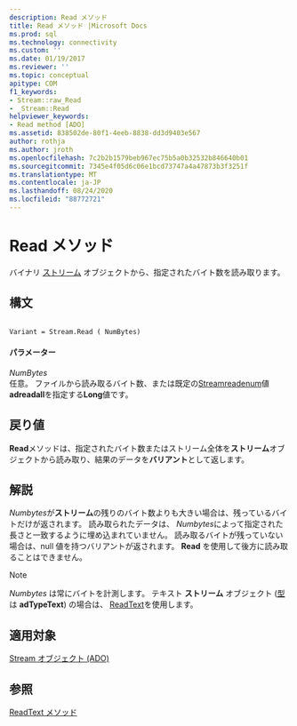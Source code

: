```yaml
---
description: Read メソッド
title: Read メソッド |Microsoft Docs
ms.prod: sql
ms.technology: connectivity
ms.custom: ''
ms.date: 01/19/2017
ms.reviewer: ''
ms.topic: conceptual
apitype: COM
f1_keywords:
- Stream::raw_Read
- _Stream::Read
helpviewer_keywords:
- Read method [ADO]
ms.assetid: 838502de-80f1-4eeb-8838-dd3d9403e567
author: rothja
ms.author: jroth
ms.openlocfilehash: 7c2b2b1579beb967ec75b5a0b32532b846640b01
ms.sourcegitcommit: 7345e4f05d6c06e1bcd73747a4a47873b3f3251f
ms.translationtype: MT
ms.contentlocale: ja-JP
ms.lasthandoff: 08/24/2020
ms.locfileid: "88772721"
---
```

# <a name="read-method"></a>Read メソッド
バイナリ [ストリーム](./stream-object-ado.md) オブジェクトから、指定されたバイト数を読み取ります。  
  
## <a name="syntax"></a>構文  
  
```  
  
Variant = Stream.Read ( NumBytes)  
```  
  
#### <a name="parameters"></a>パラメーター  
 *NumBytes*  
 任意。 ファイルから読み取るバイト数、または既定の[Streamreadenum](./streamreadenum.md)値**adreadall**を指定する**Long**値です。  
  
## <a name="return-value"></a>戻り値  
 **Read**メソッドは、指定されたバイト数またはストリーム全体を**ストリーム**オブジェクトから読み取り、結果のデータを**バリアント**として返します。  
  
## <a name="remarks"></a>解説  
 *Numbytes*が**ストリーム**の残りのバイト数よりも大きい場合は、残っているバイトだけが返されます。 読み取られたデータは、 *Numbytes*によって指定された長さと一致するように埋め込まれていません。 読み取るバイトが残っていない場合は、null 値を持つバリアントが返されます。 **Read** を使用して後方に読み取ることはできません。  
  
> [!NOTE]
>  *Numbytes* は常にバイトを計測します。 テキスト **ストリーム** オブジェクト ([型](./type-property-ado-stream.md) は **adTypeText**) の場合は、 [ReadText](./readtext-method.md)を使用します。  
  
## <a name="applies-to"></a>適用対象  
 [Stream オブジェクト (ADO)](./stream-object-ado.md)  
  
## <a name="see-also"></a>参照  
 [ReadText メソッド](./readtext-method.md)